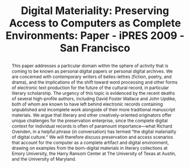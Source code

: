---
abstract: This paper addresses a particular domain within the sphere of activity that
  is coming to be known as personal digital papers or personal digital archives. We
  are concerned with contemporary writers of belles-lettres (fiction, poetry, and
  drama), and the implications of the shift toward word processing and other forms
  of electronic text production for the future of the cultural record, in particular
  literary scholarship. The urgency of this topic is evidenced by the recent deaths
  of several high-profile authors, including David Foster Wallace and John Updike,
  both of whom are known to have left behind electronic records containing unpublished
  and incomplete work alongside of their more traditional manuscript materials. We
  argue that literary and other creatively-oriented originators offer unique challenges
  for the preservation enterprise, since the complete digital context for individual
  records is often of paramount importance—what Richard Ovenden, in a helpful phrase
  (in conversation) has termed “the digital materiality of digital culture.” We will
  therefore discuss preservation and access scenarios that account for the computer
  as a complete artifact and digital environment, drawing on examples from the born-digital
  materials in literary collections at Emory University, the Harry Ransom Center at
  The University of Texas at Austin, and the University of Maryland.
creators:
- Kraus, Kari M.
- Kirschenbaum, Matthew
- Farr, Erika L.
- Redwine, Gabriela
- Peters, Catherine Stollar
- Reside, Doug
- Nelson, Naomi
date: null
document_url: https://services.phaidra.univie.ac.at/api/object/o:294010/download
grand_parent: iPRES
institutions: []
keywords:
- san francisco
landing_page_url: https://phaidra.univie.ac.at/o:294010
language: eng
layout: publication
license: CC BY-SA 3.0 AT
notes_url: null
parent: iPRES 2009
presentation_url: null
size: 732253
source_name: iPRES
title: 'Digital Materiality: Preserving Access to Computers as Complete Environments:
  Paper - iPRES 2009 - San Francisco'
type: paper
year: 2009
---